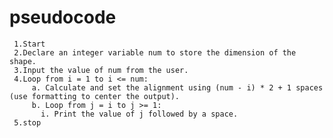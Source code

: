 # pseudocode
     1.Start
     2.Declare an integer variable num to store the dimension of the shape.
     3.Input the value of num from the user.
     4.Loop from i = 1 to i <= num:
         a. Calculate and set the alignment using (num - i) * 2 + 1 spaces (use formatting to center the output).
         b. Loop from j = i to j >= 1:
           i. Print the value of j followed by a space.
     5.stop
